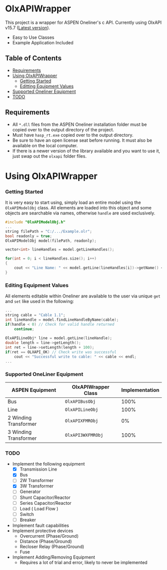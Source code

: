 
# OlxAPIWrapper

This project is a wrapper for ASPEN Oneliner's c API. Currently using OlxAPI v15.7 ([Latest version](https://github.com/aspeninc/TestBenchOlxAPI/tree/master)).

- Easy to Use Classes
- Example Application Included

## Table of Contents
 - [Requirements](#requirements)
 - [Using OlxAPIWrapper](#using-olxapiwrapper)
    - [Getting Started](#getting-started)
    - [Editting Equipment Values](#editing-equipment-values)
 - [Supported Oneliner Equipment](#supported-oneliner-equipment)
 - [TODO](/#todo)

## Requirements

- All `*.dll` files from the ASPEN Oneliner installation folder must be copied over to the output directory of the project.
- Must have `hasp_rt.exe` copied over to the output directory.
- Be sure to have an open license seat before running. It must also be available on the local computer.
- If there is a newer version of the library available and you want to use it, just swap out the `olxapi` folder files.

# Using OlxAPIWrapper<a name="using-olxapiwrapper"></a>
### Getting Started<a name="getting-started"></a>

It is very easy to start using, simply load an entire model using the ```OlxAPIModelObj``` class. All elements are loaded into this object and some objects are searchable via names, otherwise ```handle``` are used exclusively.

```cpp
#include "OlxAPIModelObj.h"
...
string filePath = "C:/.../Example.olr";
bool readonly = true;
OlxAPIModelObj model(filePath, readonly);

vector<int> lineHandles = model.getLineHandles();

for(int = 0; i < lineHandles.size(); i++)
{
    cout << "Line Name: " << model.getLine(lineHandles[i])->getName() << endl; // Print line name
}
```
### Editing Equipment Values<a name="editing-equipment-values"></a>
All elements editable within Oneliner are available to the user via unique ```get``` and ```set``` like used in the following:

```cpp
...
string cable = "Cable 1.1";
int lineHandle = model.findLineHandleByName(cable);
if(handle < 0) // Check for valid handle returned
    continue;
    
OlxAPILineObj* line = model.getLine(lineHandle);
double length = line->getLength();
int ret = line->setLength(length + 100);
if(ret == OLXAPI_OK) // Check write was successful
    cout << "Successful write to cable: " << cable << endl;
...
```

### Supported OneLiner Equipment<a name="supported-oneliner-equipment"></a>
|ASPEN Equipment |OlxAPIWrapper Class | Implementation |
|--|--|--|
|Bus| ``` OlxAPIBusObj ``` | 100% |
|Line| ``` OlxAPILineObj ``` | 100%|
|2 Winding Transformer| ``` OlxAPIXFMRObj ``` |0%|
|3 Winding Transformer| ``` OlxAPI3WXFMRObj ``` |100%|

### TODO

 - Implement the following equipment
	 - [x] Transmission Line
	 - [x] Bus
	 - [ ] 2W Transformer
	 - [x] 3W Transformer
	 - [ ] Generator
	 - [ ] Shunt Capacitor/Reactor
	 - [ ] Series Capacitor/Reactor
	 - [ ] Load ( Load Flow )
	 - [ ] Switch
	 - [ ] Breaker
 - Implement fault capabilities
 - Implement protective devices
	 - Overcurrent (Phase/Ground)
	 - Distance (Phase/Ground)
	 - Recloser Relay (Phase/Ground)
	 - Fuse
 - Implement Adding/Removing Equipment
	 - Requires a lot of trial and error, likely to never be implemented

